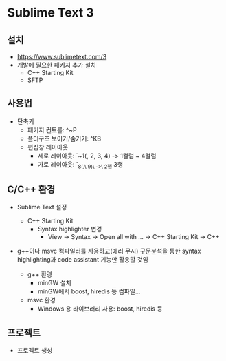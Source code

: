 Sublime Text 3
==============

설치
----

-   https://www.sublimetext.com/3
-   개발에 필요한 패키지 추가 설치
    -   C++ Starting Kit
    -   SFTP

사용법
------

-   단축키
    -   패키지 컨트롤: ^~P
    -   폴더구조 보이기/숨기기: ^KB
    -   편집창 레이아웃
        - 세로 레이아웃: `~1(, 2, 3, 4) -> 1컬럼 ~ 4컬럼
        - 가로 레이아웃: `<sub>8(,\\ 9)\\ -&gt;\\ 2행</sub> 3행

C/C++ 환경
----------

-   Sublime Text 설정
    -   C++ Starting Kit
        -   Syntax highlighter 변경
            -   View -> Syntax -> Open all with ... -> C++ Starting Kit -> C++


-   g++이나 msvc 컴파일러를 사용하고(에러 무시) 구문분석을 통한 syntax highlighting과 code assistant 기능만 활용할 것임
    -   g++ 환경
        -   minGW 설치
        -   minGW에서 boost, hiredis 등 컴파일…
    -   msvc 환경
        -   Windows 용 라이브러리 사용: boost, hiredis 등

프로젝트
--------

-   프로젝트 생성
